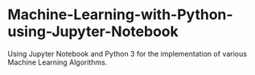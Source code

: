 # Machine-Learning-with-Python-using-Jupyter-Notebook
Using Jupyter Notebook and Python 3 for the implementation of various Machine Learning Algorithms.
